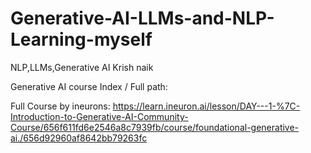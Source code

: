 # Generative-AI-LLMs-and-NLP-Learning-myself
NLP,LLMs,Generative AI 
Krish naik

Generative AI 
course Index / Full path:

Full Course by ineurons:
https://learn.ineuron.ai/lesson/DAY---1-%7C-Introduction-to-Generative-AI-Community-Course/656f611fd6e2546a8c7939fb/course/foundational-generative-ai./656d92960af8642bb79263fc
